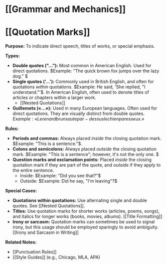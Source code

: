 # [[Grammar and Mechanics]]
# [[Quotation Marks]]

**Purpose:** To indicate direct speech, titles of works, or special emphasis.

**Types:**

* **Double quotes ("..."):**  Most common in American English.  Used for direct quotations.  $Example: "The quick brown fox jumps over the lazy dog." $
* **Single quotes ('...'):** Commonly used in British English, and often for quotations *within* quotations. $Example:  He said, 'She replied, "I understand."'$.  In American English, often used to denote titles of articles or chapters within a larger work.
    * [[Nested Quotations]]
* **Guillemets («...»):** Used in many European languages.  Often used for direct quotations.  They are visually distinct from double quotes.  $Example: «Le renard brun saute par-dessus le chien paresseux.»$

**Rules:**

* **Periods and commas:** Always placed *inside* the closing quotation mark. $Example: "This is a sentence."$.
* **Colons and semicolons:** Always placed *outside* the closing quotation mark. $Example: "This is a sentence"; however, it's not the only one. $
* **Question marks and exclamation points:** Placed *inside* the closing quotation mark if they are part of the quote, and *outside* if they apply to the entire sentence.
    * Inside: $Example: "Did you see that?"$
    * Outside: $Example: Did he say, "I'm leaving"?$

**Special Cases:**

* **Quotations within quotations:** Use alternating single and double quotes. See [[Nested Quotations]].
* **Titles:**  Use quotation marks for shorter works (articles, poems, songs), and italics for longer works (books, movies, albums). [[Title Formatting]]
* **Irony or sarcasm:** Quotation marks can sometimes be used to signal irony, but this usage should be employed sparingly to avoid ambiguity. [[Irony and Sarcasm in Writing]]

**Related Notes:**

* [[Punctuation Rules]]
* [[Style Guides]] (e.g., Chicago, MLA, APA)


